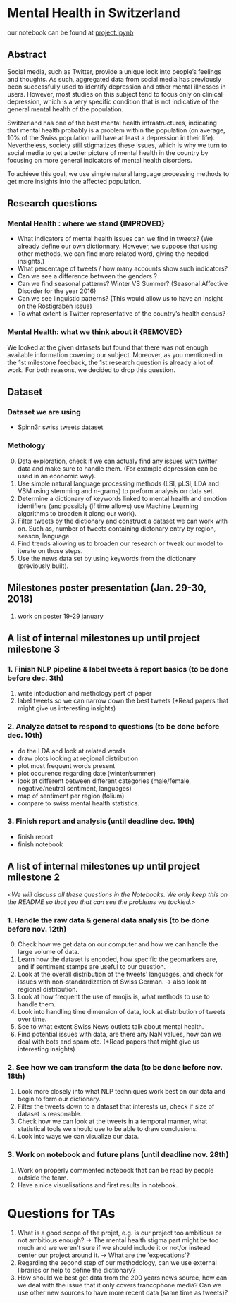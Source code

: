 # Mental Health in Switzerland
 our notebook can be found at [project.ipynb](project.ipynb)


## Abstract
Social media, such as Twitter, provide a unique look into people’s feelings and thoughts. As such, aggregated data from social media has previously been successfully used to identify depression and other mental illnesses in users. However, most studies on this subject tend to focus only on clinical depression, which is a very specific condition that is not indicative of the general mental health of the population.

Switzerland has one of the best mental health infrastructures, indicating that mental health probably is a problem within the population (on average, 10% of the Swiss population will have at least a depression in their life). Nevertheless, society still stigmatizes these issues, which is why we turn to social media to get a better picture of mental health in the country by focusing on more general indicators of mental health disorders.

To achieve this goal, we use simple natural language processing methods to get more insights into the affected population.

## Research questions

### Mental Health : where we stand {IMPROVED}
- What indicators of mental health issues can we find in tweets? (We already define our own dictionnary. However, we suppose that using other methods, we can find more related word, giving the needed insights.)
- What percentage of tweets / how many accounts show such indicators?
- Can we see a difference between the genders ?
- Can we find seasonal patterns? Winter VS Summer? (Seasonal Affective Disorder for the year 2016)
- Can we see linguistic patterns? (This would allow us to have an insight on the Röstigraben issue)
- To what extent is Twitter representative of the country’s health census?

### Mental Health: what we think about it {REMOVED}
We looked at the given datasets but found that there was not enough available information covering our subject. Moreover, as you mentioned in the 1st milestone feedback, the 1st research question is already a lot of work. For both reasons, we decided to drop this question.

## Dataset

### Dataset we are using
- Spinn3r swiss tweets dataset

### Methology
0. Data exploration, check if we can actualy find any issues with twitter data and make sure to handle them. (For example depression can be used in an economic way).
1. Use simple natural language processing methods (LSI, pLSI, LDA and VSM using stemming and n-grams) to preform analysis on data set.
2. Determine a dictionary of keywords linked to mental health and emotion identifiers (and possibly (if time allows) use Machine Learning algorithms to broaden it along our work).
3. Filter tweets by the dictionary and construct a dataset we can work with on. Such as, number of tweets containing dictonary entry by region, season, language.
4. Find trends allowing us to broaden our research or tweak our model to iterate on those steps.
5. Use the news data set by using keywords from the dictionary (previously built).

## Milestones poster presentation (Jan. 29-30, 2018)

1. work on poster 19-29 january

## A list of internal milestones up until project milestone 3

### 1. Finish NLP pipeline & label tweets & report basics (to be done before dec. 3th)
1. write intoduction and methology part of paper
2. label tweets so we can narrow down the best tweets
(*Read papers that might give us interesting insights)

### 2. Analyze datset to respond to questions (to be done before dec. 10th)
- do the LDA and look at related words
- draw plots looking at regional distribution
- plot most frequent words present
- plot occurence regarding date (winter/summer)
- look at different between different categories (male/female, negative/neutral sentiment, languages)
- map of sentiment per region (folium)
- compare to swiss mental health statistics.

### 3. Finish report and analysis (until deadline dec. 19th)
- finish report
- finish notebook

## A list of internal milestones up until project milestone 2
<_We will discuss all these questions in the Notebooks. We only keep this on the README so that you that can see the problems we tackled._>

### 1. Handle the raw data & general data analysis (to be done before nov. 12th)
0. Check how we get data on our computer and how we can handle the large volume of data.
1. Learn how the dataset is encoded, how specific the geomarkers are, and if sentiment stamps are useful to our question.
2. Look at the overall distribution of the tweets' languages, and check for issues with non-standardization of Swiss German.
    -> also look at regional distribution.
3. Look at how frequent the use of emojis is, what methods to use to handle them.
4. Look into handling time dimension of data, look at distribution of tweets over time.
5. See to what extent Swiss News outlets talk about mental health.
6. Find potential issues with data, are there any NaN values, how can we deal with bots and spam etc.
(*Read papers that might give us interesting insights)

### 2. See how we can transform the data (to be done before nov. 18th)
1. Look more closely into what NLP techniques work best on our data and begin to form our dictionary.
2. Filter the tweets down to a dataset that interests us, check if size of dataset is reasonable.
3. Check how we can look at the tweets in a temporal manner, what statistical tools we should use to be able to draw conclusions.
4. Look into ways we can visualize our data.

### 3. Work on notebook and future plans (until deadline nov. 28th)

1. Work on properly commented notebook that can be read by people outside the team.
2. Have a nice visualisations and first results in notebook.

# Questions for TAs
1. What is a good scope of the projet, e.g. is our project too ambitious or not ambitious enough?
-> The mental health stigma part might be too much and we weren't sure if we should include it or not/or instead center our project around it.
-> What are the 'expecations'?
2. Regarding the second step of our methodology, can we use external libraries or help to define the dictionary?
3. How should we best get data from the 200 years news source, how can we deal with the issue that it only covers francophone media? Can we use other new sources to have more recent data (same time as tweets)?



